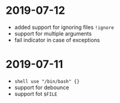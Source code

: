 # 2019-07-12

- added support for ignoring files `!ignore`
- support for multiple arguments
- fail indicator in case of exceptions

# 2019-07-11

- `shell use "/bin/bash" {}`
- support for debounce
- support fot `$FILE`
